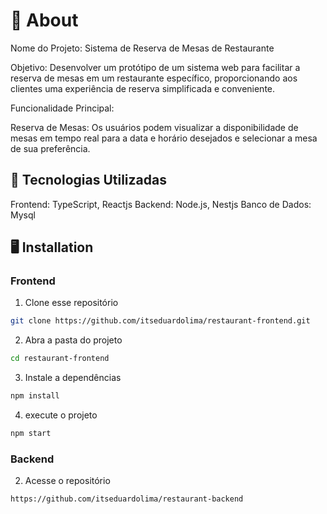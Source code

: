# 🧠 About

Nome do Projeto: Sistema de Reserva de Mesas de Restaurante

Objetivo: Desenvolver um protótipo de um sistema web para facilitar a reserva de mesas em um restaurante específico, proporcionando aos clientes uma experiência de reserva simplificada e conveniente.

Funcionalidade Principal:

Reserva de Mesas: Os usuários podem visualizar a disponibilidade de mesas em tempo real para a data e horário desejados e selecionar a mesa de sua preferência.

## 🚀 Tecnologias Utilizadas

Frontend: TypeScript, Reactjs
Backend: Node.js, Nestjs
Banco de Dados: Mysql

## 🖥️ Installation

### Frontend

1. Clone esse repositório

```bash
git clone https://github.com/itseduardolima/restaurant-frontend.git
```

2. Abra a pasta do projeto

```bash
cd restaurant-frontend
```

3. Instale a dependências

```bash
npm install
```

4. execute o projeto

```bash
npm start
```

### Backend

2. Acesse o repositório

```bash
https://github.com/itseduardolima/restaurant-backend
```
